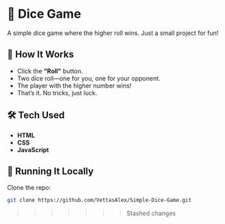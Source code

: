 # 🎲 Dice Game

A simple dice game where the higher roll wins. Just a small project for fun!

## 🚀 How It Works

- Click the **"Roll"** button.
- Two dice roll—one for you, one for your opponent.
- The player with the higher number wins!
- That’s it. No tricks, just luck.

## 🛠 Tech Used

- **HTML**
- **CSS**
- **JavaScript**

## 🔧 Running It Locally

Clone the repo:

```bash
git clone https://github.com/VettasAlex/Simple-Dice-Game.git

```

> > > > > > > Stashed changes
